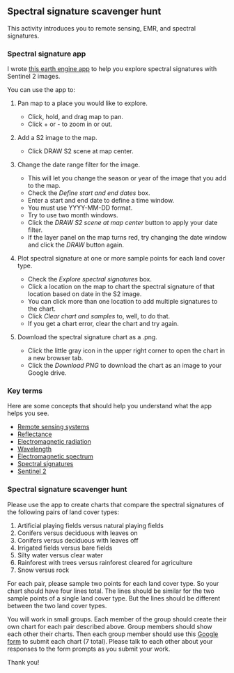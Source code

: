 ## Spectral signature scavenger hunt    

This activity introduces you to remote sensing, EMR, and spectral signatures.

### Spectral signature app   

I wrote [this earth engine app](https://jhowarth.users.earthengine.app/view/spectral-signatures) to help you explore spectral signatures with Sentinel 2 images.  

You can use the app to:   

1. Pan map to a place you would like to explore.  

    - Click, hold, and drag map to pan.  
    - Click + or - to zoom in or out.  


2. Add a S2 image to the map.

    - Click DRAW S2 scene at map center.  


3. Change the date range filter for the image.  

    - This will let you change the season or year of the image that you add to the map.  
    - Check the _Define start and end dates_ box.  
    - Enter a start and end date to define a time window.   
    - You must use YYYY-MM-DD format.
    - Try to use two month windows.  
    - Click the _DRAW S2 scene at map center_ button to apply your date filter.
    - If the layer panel on the map turns red, try changing the date window and click the _DRAW_ button again.  


4. Plot spectral signature at one or more sample points for each land cover type.  

    - Check the _Explore spectral signatures_ box.  
    - Click a location on the map to chart the spectral signature of that location based on date in the S2 image.  
    - You can click more than one location to add multiple signatures to the chart.  
    - Click _Clear chart and samples_ to, well, to do that.  
    - If you get a chart error, clear the chart and try again.  


5. Download the spectral signature chart as a .png.        

    - Click the little gray icon in the upper right corner to open the chart in a new browser tab.  
    - Click the _Download PNG_ to download the chart as an image to your Google drive.  


### Key terms

Here are some concepts that should help you understand what the app helps you see.   

- [Remote sensing systems](../glossary.md#remote-sensing-systems)    
- [Reflectance](../glossary.md#reflectance)   
- [Electromagnetic radiation](../glossary.md#electromagnetic-radiation-EMR)    
- [Wavelength](../glossary.md#wavelength)
- [Electromagnetic spectrum](../glossary.md#electromagnetic-spectrum)  
- [Spectral signatures](../glossary.md#spectral-signatures)
- [Sentinel 2](../glossary.md#sentinel-2)  

### Spectral signature scavenger hunt      

Please use the app to create charts that compare the spectral signatures of the following pairs of land cover types:  

1. Artificial playing fields versus natural playing fields
2. Conifers versus deciduous with leaves on  
3. Conifers versus deciduous with leaves off
4. Irrigated fields versus bare fields  
5. Silty water versus clear water  
6. Rainforest with trees versus rainforest cleared for agriculture  
7. Snow versus rock  

For each pair, please sample two points for each land cover type. So your chart should have four lines total. The lines should be similar for the two sample points of a single land cover type. But the lines should be different between the two land cover types.  

You will work in small groups. Each member of the group should create their own chart for each pair described above. Group members should show each other their charts. Then each group member should use this [Google form](https://forms.gle/QYYzrARLgsLnkpey5) to submit each chart (7 total). Please talk to each other about your responses to the form prompts as you submit your work.   

Thank you!    
